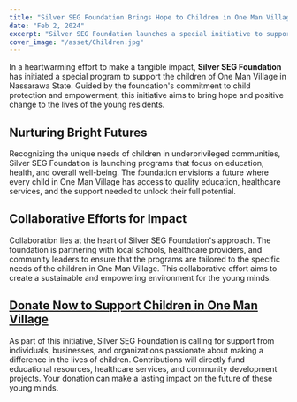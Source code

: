 ```yaml
---
title: "Silver SEG Foundation Brings Hope to Children in One Man Village"
date: "Feb 2, 2024"
excerpt: "Silver SEG Foundation launches a special initiative to support children in One Man Village, Nassarawa State, bringing hope and positive change to the community."
cover_image: "/asset/Children.jpg"
---
```


In a heartwarming effort to make a tangible impact, **Silver SEG Foundation** has initiated a special program to support the children of One Man Village in Nassarawa State. Guided by the foundation's commitment to child protection and empowerment, this initiative aims to bring hope and positive change to the lives of the young residents.

## Nurturing Bright Futures

Recognizing the unique needs of children in underprivileged communities, Silver SEG Foundation is launching programs that focus on education, health, and overall well-being. The foundation envisions a future where every child in One Man Village has access to quality education, healthcare services, and the support needed to unlock their full potential.

## Collaborative Efforts for Impact

Collaboration lies at the heart of Silver SEG Foundation's approach. The foundation is partnering with local schools, healthcare providers, and community leaders to ensure that the programs are tailored to the specific needs of the children in One Man Village. This collaborative effort aims to create a sustainable and empowering environment for the young minds.

## [Donate Now to Support Children in One Man Village](#)

As part of this initiative, Silver SEG Foundation is calling for support from individuals, businesses, and organizations passionate about making a difference in the lives of children. Contributions will directly fund educational resources, healthcare services, and community development projects. Your donation can make a lasting impact on the future of these young minds.
